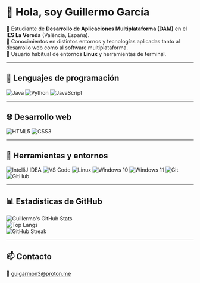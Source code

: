 # 👋 Hola, soy Guillermo García

🎯 Estudiante de **Desarrollo de Aplicaciones Multiplataforma (DAM)** en el **IES La Vereda** (València, España).  
🧠 Conocimientos en distintos entornos y tecnologías aplicadas tanto al desarrollo web como al software multiplataforma.  
🐧 Usuario habitual de entornos **Linux** y herramientas de terminal.  

---

## 🧠 Lenguajes de programación

![Java](https://img.shields.io/badge/Java-F89820?style=for-the-badge&logo=openjdk&logoColor=white)
![Python](https://img.shields.io/badge/Python-3776AB?style=for-the-badge&logo=python&logoColor=white)
![JavaScript](https://img.shields.io/badge/JavaScript-F7DF1E?style=for-the-badge&logo=javascript&logoColor=black)

---

## 🌐 Desarrollo web

![HTML5](https://img.shields.io/badge/HTML5-E34F26?style=for-the-badge&logo=html5&logoColor=white)
![CSS3](https://img.shields.io/badge/CSS3-1572B6?style=for-the-badge&logo=css3&logoColor=white)

---

## 🧰 Herramientas y entornos

![IntelliJ IDEA](https://img.shields.io/badge/IntelliJ_IDEA-000000?style=for-the-badge&logo=intellijidea&logoColor=white)
![VS Code](https://img.shields.io/badge/VS%20Code-007ACC?style=for-the-badge&logo=visualstudiocode&logoColor=white)
![Linux](https://img.shields.io/badge/Linux-FCC624?style=for-the-badge&logo=linux&logoColor=black)
![Windows 10](https://img.shields.io/badge/Windows_10-0078D6?style=for-the-badge&logo=windows&logoColor=white)
![Windows 11](https://img.shields.io/badge/Windows_11-0078D4?style=for-the-badge&logo=windows11&logoColor=white)
![Git](https://img.shields.io/badge/Git-F05032?style=for-the-badge&logo=git&logoColor=white)
![GitHub](https://img.shields.io/badge/GitHub-181717?style=for-the-badge&logo=github&logoColor=white)

---

## 📊 Estadísticas de GitHub

![Guillermo's GitHub Stats](https://github-readme-stats.vercel.app/api?username=Guigarmon3&show_icons=true&theme=tokyonight)  
![Top Langs](https://github-readme-stats.vercel.app/api/top-langs/?username=Guigarmon3&layout=compact&theme=tokyonight)  
![GitHub Streak](https://streak-stats.demolab.com?user=Guigarmon3&theme=tokyonight&hide_border=false)

---

## 📫 Contacto

📧 [guigarmon3@proton.me](mailto:guigarmon3@proton.me)
